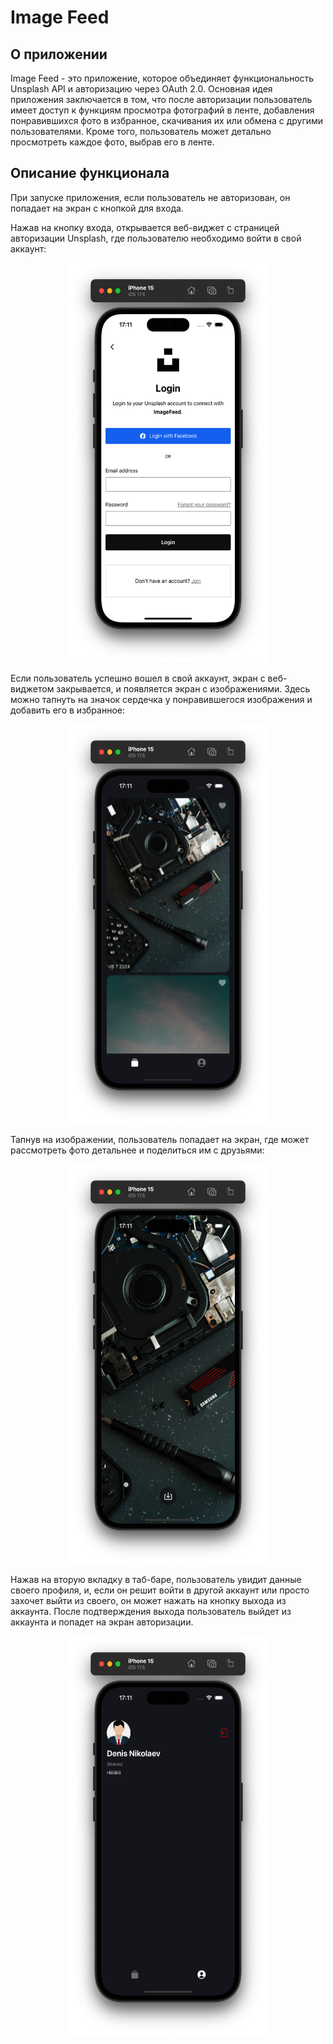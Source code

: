 # Image Feed

## О приложении

Image Feed - это приложение, которое объединяет функциональность Unsplash API и авторизацию через OAuth 2.0. Основная идея приложения заключается в том, что после авторизации пользователь имеет доступ к функциям просмотра фотографий в ленте, добавления понравившихся фото в избранное, скачивания их или обмена с другими пользователями. Кроме того, пользователь может детально просмотреть каждое фото, выбрав его в ленте.

## Описание функционала

При запуске приложения, если пользователь не авторизован, он попадает на экран с кнопкой для входа.

Нажав на кнопку входа, открывается веб-виджет с страницей авторизации Unsplash, где пользователю необходимо войти в свой аккаунт:

<p align="center"> <img width="320" height="639" src="https://github.com/NeX0Zz/ImageFeed/blob/main/ReadMeAssets/login.png"> </p>

Если пользователь успешно вошел в свой аккаунт, экран с веб-виджетом закрывается, и появляется экран с изображениями. Здесь можно тапнуть на значок сердечка у понравившегося изображения и добавить его в избранное:

<p align="center"> <img width="320" height="639" src="https://github.com/NeX0Zz/ImageFeed/blob/main/ReadMeAssets/main.png"> </p>

Тапнув на изображении, пользователь попадает на экран, где может рассмотреть фото детальнее и поделиться им с друзьями: 

<p align="center"> <img width="320" height="639" src="https://github.com/NeX0Zz/ImageFeed/blob/main/ReadMeAssets/photos.png"> </p>

Нажав на вторую вкладку в таб-баре, пользователь увидит данные своего профиля, и, если он решит войти в другой аккаунт или просто захочет выйти из своего, он может нажать на кнопку выхода из аккаунта. После подтверждения выхода пользователь выйдет из аккаунта и попадет на экран авторизации.

<p align="center"> <img width="320" height="639" src="https://github.com/NeX0Zz/ImageFeed/blob/main/ReadMeAssets/profile.png"> </p>

